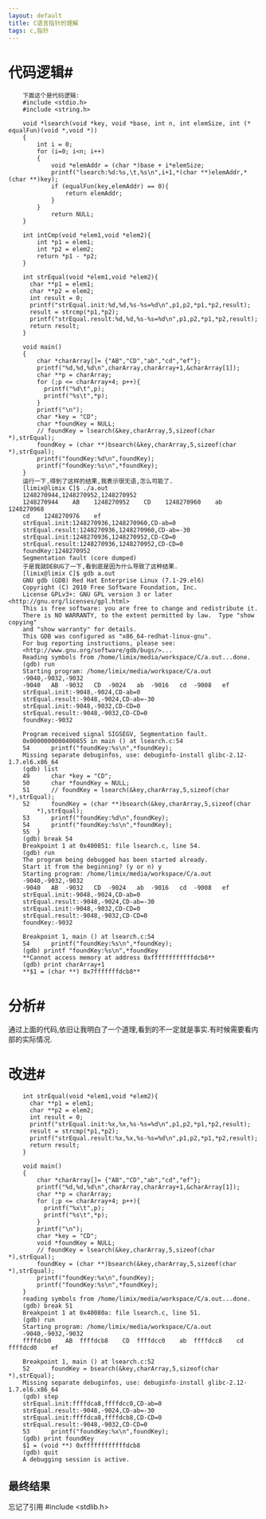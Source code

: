 ```yaml
---
layout: default
title: C语言指针的理解
tags: c,指针
---
```

# 代码逻辑#
		下面这个是代码逻辑:
		#include <stdio.h>
		#include <string.h>
		
		void *lsearch(void *key, void *base, int n, int elemSize, int (* equalFun)(void *,void *))
		{
		  	int i = 0;
			for (i=0; i<n; i++)
			{
				void *elemAddr = (char *)base + i*elemSize;
				printf("lsearch:%d:%s,\t,%s\n",i+1,*(char **)elemAddr,*(char **)key);
				if (equalFun(key,elemAddr) == 0){
					return elemAddr;
				}
			}
				return NULL;
		}
		
		int intCmp(void *elem1,void *elem2){
			int *p1 = elem1;
			int *p2 = elem2;
			return *p1 - *p2;
		}
		
		int strEqual(void *elem1,void *elem2){
		  char **p1 = elem1;
		  char **p2 = elem2;
		  int result = 0;
		  printf("strEqual.init:%d,%d,%s-%s=%d\n",p1,p2,*p1,*p2,result);
		  result = strcmp(*p1,*p2);
		  printf("strEqual.result:%d,%d,%s-%s=%d\n",p1,p2,*p1,*p2,result);
		  return result;
		}
		
		void main()
		{
			char *charArray[]= {"AB","CD","ab","cd","ef"};
			printf("%d,%d,%d\n",charArray,charArray+1,&charArray[1]);
			char **p = charArray;
			for (;p <= charArray+4; p++){
			  printf("%d\t",p);
			  printf("%s\t",*p);
			}
			printf("\n");
			char *key = "CD";
			char *foundKey = NULL;
			// foundKey = lsearch(&key,charArray,5,sizeof(char *),strEqual);
			foundKey = (char **)bsearch(&key,charArray,5,sizeof(char *),strEqual);
			printf("foundKey:%d\n",foundKey);
			printf("foundKey:%s\n",*foundKey);
		}
		运行一下,得到了这样的结果,我表示很无语,怎么可能了.
		[limix@limix C]$ ./a.out
		1248270944,1248270952,1248270952
		1248270944    AB    1248270952    CD    1248270960    ab    1248270968
		cd    1248270976    ef    
		strEqual.init:1248270936,1248270960,CD-ab=0
		strEqual.result:1248270936,1248270960,CD-ab=-30
		strEqual.init:1248270936,1248270952,CD-CD=0
		strEqual.result:1248270936,1248270952,CD-CD=0
		foundKey:1248270952
		Segmentation fault (core dumped)
		于是我就DEBUG了一下,看到底是因为什么导致了这种结果.
		[limix@limix C]$ gdb a.out 
		GNU gdb (GDB) Red Hat Enterprise Linux (7.1-29.el6)
		Copyright (C) 2010 Free Software Foundation, Inc.
		License GPLv3+: GNU GPL version 3 or later <http://gnu.org/licenses/gpl.html>
		This is free software: you are free to change and redistribute it.
		There is NO WARRANTY, to the extent permitted by law.  Type "show copying"
		and "show warranty" for details.
		This GDB was configured as "x86_64-redhat-linux-gnu".
		For bug reporting instructions, please see:
		<http://www.gnu.org/software/gdb/bugs/>...
		Reading symbols from /home/limix/media/workspace/C/a.out...done.
		(gdb) run 
		Starting program: /home/limix/media/workspace/C/a.out 
		-9040,-9032,-9032
		-9040	AB	-9032	CD	-9024	ab	-9016	cd	-9008	ef	
		strEqual.init:-9048,-9024,CD-ab=0
		strEqual.result:-9048,-9024,CD-ab=-30
		strEqual.init:-9048,-9032,CD-CD=0
		strEqual.result:-9048,-9032,CD-CD=0
		foundKey:-9032
		
		Program received signal SIGSEGV, Segmentation fault.
		0x0000000000400855 in main () at lsearch.c:54
		54		printf("foundKey:%s\n",*foundKey);
		Missing separate debuginfos, use: debuginfo-install glibc-2.12-1.7.el6.x86_64
		(gdb) list
		49		char *key = "CD";
		50		char *foundKey = NULL;
		51		// foundKey = lsearch(&key,charArray,5,sizeof(char *),strEqual);
		52		foundKey = (char **)bsearch(&key,charArray,5,sizeof(char
		  	*),strEqual);
		53		printf("foundKey:%d\n",foundKey);
		54		printf("foundKey:%s\n",*foundKey);
		55	}
		(gdb) break 54
		Breakpoint 1 at 0x400851: file lsearch.c, line 54.
		(gdb) run
		The program being debugged has been started already.
		Start it from the beginning? (y or n) y
		Starting program: /home/limix/media/workspace/C/a.out 
		-9040,-9032,-9032
		-9040	AB	-9032	CD	-9024	ab	-9016	cd	-9008	ef	
		strEqual.init:-9048,-9024,CD-ab=0
		strEqual.result:-9048,-9024,CD-ab=-30
		strEqual.init:-9048,-9032,CD-CD=0
		strEqual.result:-9048,-9032,CD-CD=0
		foundKey:-9032
		
		Breakpoint 1, main () at lsearch.c:54
		54		printf("foundKey:%s\n",*foundKey);
		(gdb) printf "foundKey:%s\n",*foundKey
		**Cannot access memory at address 0xffffffffffffdcb8**
		(gdb) print charArray+1
		**$1 = (char **) 0x7fffffffdcb8**

# 分析#
通过上面的代码,依旧让我明白了一个道理,看到的不一定就是事实.有时候需要看内部的实际情况.


# 改进#
		int strEqual(void *elem1,void *elem2){
		  char **p1 = elem1;
		  char **p2 = elem2;
		  int result = 0;
		  printf("strEqual.init:%x,%x,%s-%s=%d\n",p1,p2,*p1,*p2,result);
		  result = strcmp(*p1,*p2);
		  printf("strEqual.result:%x,%x,%s-%s=%d\n",p1,p2,*p1,*p2,result);
		  return result;
		}
		
		void main()
		{
			char *charArray[]= {"AB","CD","ab","cd","ef"};
			printf("%d,%d,%d\n",charArray,charArray+1,&charArray[1]);
			char **p = charArray;
			for (;p <= charArray+4; p++){
			  printf("%x\t",p);
			  printf("%s\t",*p);
			}
			printf("\n");
			char *key = "CD";
			void *foundKey = NULL;
			// foundKey = lsearch(&key,charArray,5,sizeof(char *),strEqual);
			foundKey = (char **)bsearch(&key,charArray,5,sizeof(char *),strEqual);
			printf("foundKey:%x\n",foundKey);
			printf("foundKey:%s\n",*foundKey);
		}
		reading symbols from /home/limix/media/workspace/C/a.out...done.
		(gdb) break 51
		Breakpoint 1 at 0x40080a: file lsearch.c, line 51.
		(gdb) run
		Starting program: /home/limix/media/workspace/C/a.out 
		-9040,-9032,-9032
		ffffdcb0	AB	ffffdcb8	CD	ffffdcc0	ab	ffffdcc8	cd	ffffdcd0	ef	
		
		Breakpoint 1, main () at lsearch.c:52
		52		foundKey = bsearch(&key,charArray,5,sizeof(char *),strEqual);
		Missing separate debuginfos, use: debuginfo-install glibc-2.12-1.7.el6.x86_64
		(gdb) step
		strEqual.init:ffffdca8,ffffdcc0,CD-ab=0
		strEqual.result:-9048,-9024,CD-ab=-30
		strEqual.init:ffffdca8,ffffdcb8,CD-CD=0
		strEqual.result:-9048,-9032,CD-CD=0
		53		printf("foundKey:%x\n",foundKey);
		(gdb) print foundKey
		$1 = (void **) 0xffffffffffffdcb8
		(gdb) quit
		A debugging session is active.

## 最终结果
忘记了引用 #include <stdlib.h>
